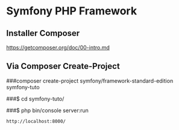 # Symfony PHP Framework

## Installer Composer
 https://getcomposer.org/doc/00-intro.md


 
## Via Composer Create-Project

  ###composer create-project symfony/framework-standard-edition symfony-tuto 
  
  ###$ cd symfony-tuto/
  
  ###$ php bin/console server:run
  
    http://localhost:8000/
 
 
